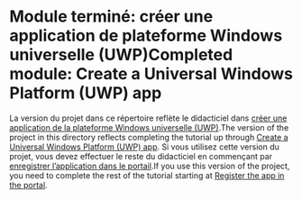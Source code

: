 # <a name="completed-module-create-a-universal-windows-platform-uwp-app"></a><span data-ttu-id="7fe2a-101">Module terminé: créer une application de plateforme Windows universelle (UWP)</span><span class="sxs-lookup"><span data-stu-id="7fe2a-101">Completed module: Create a Universal Windows Platform (UWP) app</span></span>

<span data-ttu-id="7fe2a-102">La version du projet dans ce répertoire reflète le didacticiel dans [créer une application de la plateforme Windows universelle (UWP)](https://docs.microsoft.com/graph/training/uwp-tutorial?tutorial-step=1).</span><span class="sxs-lookup"><span data-stu-id="7fe2a-102">The version of the project in this directory reflects completing the tutorial up through [Create a Universal Windows Platform (UWP) app](https://docs.microsoft.com/graph/training/uwp-tutorial?tutorial-step=1).</span></span> <span data-ttu-id="7fe2a-103">Si vous utilisez cette version du projet, vous devez effectuer le reste du didacticiel en commençant par [enregistrer l’application dans le portail](https://docs.microsoft.com/graph/training/uwp-tutorial?tutorial-step=2).</span><span class="sxs-lookup"><span data-stu-id="7fe2a-103">If you use this version of the project, you need to complete the rest of the tutorial starting at [Register the app in the portal](https://docs.microsoft.com/graph/training/uwp-tutorial?tutorial-step=2).</span></span>